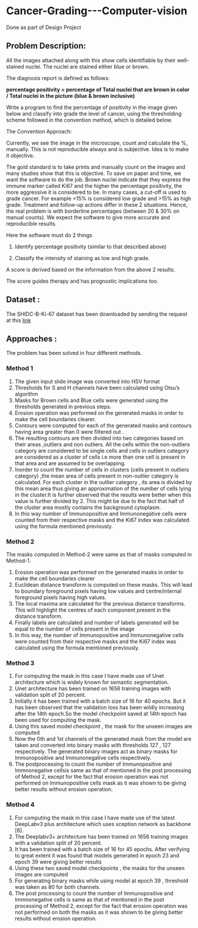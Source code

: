 # Cancer-Grading---Computer-vision
Done as part of Design Project 

## Problem Description:



All the images attached along with this show cells identifiable by their well-stained nuclei. The nuclei are stained either blue or brown.



The diagnosis report is defined as follows:  

**percentage positivity =  percentage of Total nuclei that are brown in color / Total nuclei in the picture (blue & brown inclusive)**

 

Write a program to find the percentage of positivity in the image given below and classify into grade the level of cancer, using the thresholding scheme followed in the convention method, which is detailed below.

 

The Convention Approach:

Currently, we see the image in the microscope, count and calculate the %, manually. This is not reproducible always and is subjective. Idea is to make it objective. 



The gold standard is to take prints and manually count on the images and many studies show that this is objective. To save on paper and time, we want the software to do the job. Brown nuclei indicate that they express the immune marker called Ki67 and the higher the percentage positivity, the more aggressive it is considered to be. In many cases, a cut-off is used to grade cancer. For example <15% is considered low grade and >15% as high grade. Treatment and follow-up actions differ in these 2 situations. Hence, the real problem is with borderline percentages (between 20 & 30% on manual counts). We expect the software to give more accurate and reproducible results.



Here the software must do 2 things

1) Identify percentage positivity (similar to that described above)

2) Classify the intensity of staining as low and high grade.

A score is derived based on the information from the above 2 results.

The score guides therapy and has prognostic implications too.

## Dataset :  


The SHIDC-B-Ki-67 dataset has been downloaded by sending the request at this [link](https://shiraz-hidc.com/service/ki-67-dataset/)     


## Approaches :       


The problem has been solved in four different methods.

### Method 1     


1. The given input slide image was converted into HSV format     
2. Thresholds for S and H channels have been calculated using Otsu’s algorithm        
3. Masks for Brown cells and Blue cells were generated using the thresholds generated in previous steps.      
4. Erosion operation was performed on the generated masks in order to make the cell boundaries clearer.
5. Contours were computed for each of the generated masks and contours having area greater than 0 were filtered out .
6. The resulting contours are then divided into two categories based on their areas ,outliers and non outliers. All the cells within the non-outliers category are considered to be single cells and cells in outliers category are considered as a cluster of cells i.e more than one cell is present in that area and are assumed to be overlapping.
7. Inorder to count the number of cells in clusters (cells present in outliers category) ,the mean area of cells present in non-outlier category is calculated. For each cluster in the outlier category , its area is divided by this mean area thus giving an approximation of the number of cells lying in the cluster.It is further observed that the results were better when this value is further divided by 2. This might be due to the fact that half of the cluster area mostly contains the background cytoplasm.
8. In this way number of Immunopositive and Immunonegative cells were counted from their respective masks and the Ki67 index was calculated using the formula mentioned previously.         

### Method 2       



The masks computed in Method-2 were same as that of masks computed in Method-1.       
1. Erosion operation was performed on the generated masks in order to make the cell boundaries clearer
2. Euclidean distance transform is computed on these masks. This will lead to boundary foreground pixels having low values and centre/internal foreground pixels having high values.
3. The local maxima are calculated for the previous distance transforms. This will highlight the centres of each component present in the distance transform.
4. Finally labels are calculated and number of labels generated will be equal to the number of cells present in the image
5. In this way, the number of Immunopositive and Immunonegative cells were counted from their respective masks and the Ki67 index was calculated using the formula
mentioned previously.      

### Method 3     


1. For computing the mask in this case I have made use of Unet architecture which is widely known for semantic segmentation.
2. Unet architecture has been trained on 1656 training images with validation split of 20 percent.
3. Initially it has been trained with a batch size of 16 for 40 epochs. But it has been observed that the validation loss has been wildly increasing after the 14th epoch.So the model checkpoint saved at 14th epoch has been used for computing the mask.
4. Using this saved model checkpoint , the mask for the unseen images are computed
5. Now the 0th and 1st channels of the generated mask from the model are taken and converted into binary masks with thresholds 127 , 127 respectively. The generated binary images act as binary masks for Immunopositive and Immunonegative cells respectively.
6. The postprocessing to count the number of Immunopositive and Immnonegative cellsis same as that of mentioned in the post processing of Method 2, except for the fact that erosion operation was not performed on Immunopositive cells mask as it was shown to be giving better results without erosion operation.       


### Method 4    


1. For computing the mask in this case I have made use of the latest DeepLabv3 plus architecture which uses xception network as backbone [6].
2. The Deeplabv3+ architecture has been trained on 1656 training images with a validation split of 20 percent.
3. It has been trained with a batch size of 16 for 45 epochs. After verifying to great extent it was found that models generated in epoch 23 and epoch 39 were giving better results
4. Using these two saved model checkpoints , the masks for the unseen images are computed
5. For generating binary masks while using model at epoch 39 , threshold was taken as 80 for both channels.
6. The post processing to count the number of Immunopositive and Immnonegative cells is same as that of mentioned in the post processing of Method 2, except for the fact that erosion operation was not performed on both the masks as it was shown to be giving better results without erosion operation.















